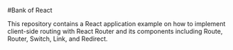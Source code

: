 #Bank of React

This repository contains a React application example on how to implement client-side routing with React Router and its components including Route, Router, Switch, Link, and Redirect.